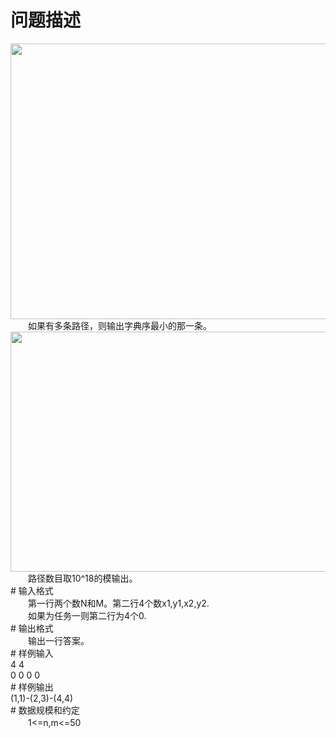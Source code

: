 <div id="pcont1" style="margin-top:20px; display:block;">

# 问题描述

<div class="pdcont"><img width="761" height="441" src="source/tsinsen/A1113/img/aHR0cDovL3d3dy50c2luc2VuLmNvbS9SZXF1aXJlRmlsZS5kbz9maWQ9N0dhNWJGZGo=.do"/><br/>
　　如果有多条路径，则输出字典序最小的那一条。<br/>
<img width="765" height="384" src="source/tsinsen/A1113/img/aHR0cDovL3d3dy50c2luc2VuLmNvbS9SZXF1aXJlRmlsZS5kbz9maWQ9Qk5tVDRyQmY=.do"/><br/>
　　路径数目取10^18的模输出。</div>
# 输入格式

<div class="pdcont">　　第一行两个数N和M。第二行4个数x1,y1,x2,y2.<br/>
　　如果为任务一则第二行为4个0.</div>
# 输出格式

<div class="pdcont">　　输出一行答案。</div>
# 样例输入

<div class="pddata">4 4<br/>
0 0 0 0</div>
# 样例输出

<div class="pddata">(1,1)-(2,3)-(4,4)</div>
# 数据规模和约定

<div class="pdcont">　　1&lt;=n,m&lt;=50</div>

</div>
